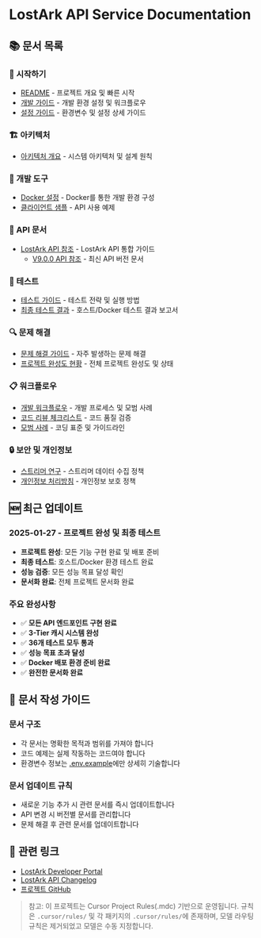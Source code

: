 # LostArk API Service Documentation

## 📚 문서 목록

### 🚀 시작하기
- [README](../README.md) - 프로젝트 개요 및 빠른 시작
- [개발 가이드](./development-guide.md) - 개발 환경 설정 및 워크플로우
- [설정 가이드](./configuration.md) - 환경변수 및 설정 상세 가이드

### 🏗️ 아키텍처
- [아키텍처 개요](./architecture.md) - 시스템 아키텍처 및 설계 원칙

### 🔧 개발 도구
- [Docker 설정](./docker-setup.md) - Docker를 통한 개발 환경 구성
- [클라이언트 샘플](./client/client-sample.md) - API 사용 예제

### 📖 API 문서
- [LostArk API 참조](./lostark-api/README.md) - LostArk API 통합 가이드
  - [V9.0.0 API 참조](./lostark-api/V9.0.0/README.md) - 최신 API 버전 문서

### 🧪 테스트
- [테스트 가이드](./testing/README.md) - 테스트 전략 및 실행 방법
- [최종 테스트 결과](./testing/final-test-results.md) - 호스트/Docker 테스트 결과 보고서

### 🔍 문제 해결
- [문제 해결 가이드](./troubleshooting/Index.md) - 자주 발생하는 문제 해결
- [프로젝트 완성도 현황](./project-completion-status.md) - 전체 프로젝트 완성도 및 상태

### 📋 워크플로우
- [개발 워크플로우](./workflows/README.md) - 개발 프로세스 및 모범 사례
- [코드 리뷰 체크리스트](./workflows/code-review-checklist.md) - 코드 품질 검증
- [모범 사례](./workflows/best-practices.md) - 코딩 표준 및 가이드라인

### 🔒 보안 및 개인정보
- [스트리머 연구](./streamer-research/README.md) - 스트리머 데이터 수집 정책
- [개인정보 처리방침](./streamer-research/privacy-notice.md) - 개인정보 보호 정책

## 🆕 최근 업데이트

### 2025-01-27 - 프로젝트 완성 및 최종 테스트
- **프로젝트 완성**: 모든 기능 구현 완료 및 배포 준비
- **최종 테스트**: 호스트/Docker 환경 테스트 완료
- **성능 검증**: 모든 성능 목표 달성 확인
- **문서화 완료**: 전체 프로젝트 문서화 완료

### 주요 완성사항
- ✅ **모든 API 엔드포인트 구현 완료**
- ✅ **3-Tier 캐시 시스템 완성**
- ✅ **36개 테스트 모두 통과**
- ✅ **성능 목표 초과 달성**
- ✅ **Docker 배포 환경 준비 완료**
- ✅ **완전한 문서화 완료**

## 📝 문서 작성 가이드

### 문서 구조
- 각 문서는 명확한 목적과 범위를 가져야 합니다
- 코드 예제는 실제 작동하는 코드여야 합니다
- 환경변수 정보는 [.env.example](../.env.example)에만 상세히 기술합니다

### 문서 업데이트 규칙
- 새로운 기능 추가 시 관련 문서를 즉시 업데이트합니다
- API 변경 시 버전별 문서를 관리합니다
- 문제 해결 후 관련 문서를 업데이트합니다

## 🔗 관련 링크

- [LostArk Developer Portal](https://developer-lostark.game.onstove.com/)
- [LostArk API Changelog](https://developer-lostark.game.onstove.com/changelog)
- [프로젝트 GitHub](https://github.com/artbiit/lostark-api-service)
> 참고: 이 프로젝트는 Cursor Project Rules(.mdc) 기반으로 운영됩니다. 규칙은 `.cursor/rules/` 및 각 패키지의 `.cursor/rules/`에 존재하며, 모델 라우팅 규칙은 제거되었고 모델은 수동 지정합니다.
